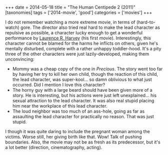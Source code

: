 +++
date = 2014-05-18
title = "The Human Centipede 2 (2011)"
[taxonomies]
tags = ['2014-movie', 'good']
categories = ['movies']
+++

I do not remember watching a more extreme movie, in terms of
(hard-to-watch) gore. The director also tried real hard to make the lead
character as repulsive as possible, a character lucky enough to get a
wonderful performance by [Laurence R. Harvey] (his first movie).
Interestingly, this character cannot be blamed for the harms he inflicts
on others, given he's mentally disturbed, complete with a rather
unhappy toddler-hood. It's a pity three of the other characters were
just lazily-developed, making them unconvincing:

-   Mommy was a cheap copy of the one in *Precious*. The story went too
    far by having her try to kill her own child, though the reaction of
    this child, the lead character, was super-kool... so damn oblivious
    to what just occurred. Did I mention I love this character?
-   The horny guy with a large beard should have been given more of a
    story. He is interesting, but his actions were just left
    unexplained... his sexual attraction to the lead character. It was
    also real stupid placing him near the workplace of this lead
    character.
-   The loud neighbor was too much of an ass-hole, going as far as
    assaulting the lead character for practically no reason. That was
    just stupid.

I though it was quite daring to include the pregnant woman among the
victims. Worse still, her giving birth like that. Wow! Talk of pushing
boundaries. Also, the movie may not be as fresh as its predecessor, but
it's a lot better (direction, cinematography, acting).

  [Laurence R. Harvey]: http://www.imdb.com/name/nm4030776
